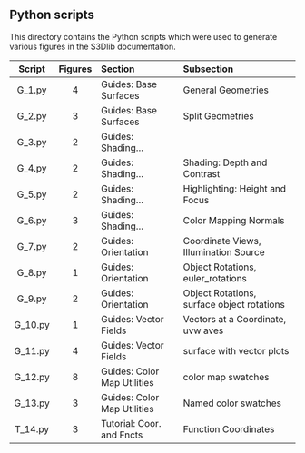 ## Python scripts

This directory contains the Python scripts which were used to 
generate various figures in the S3Dlib documentation.


| Script  | Figures | Section | Subsection |
| :---:   |  :---:  |  :---   | :---       |
| G_1.py  |    4    | Guides: Base Surfaces | General Geometries |
| G_2.py  |    3    | Guides: Base Surfaces | Split Geometries |
| G_3.py  |    2    | Guides: Shading... |  |
| G_4.py  |    2    | Guides: Shading... | Shading: Depth and Contrast |
| G_5.py  |    2    | Guides: Shading... | Highlighting: Height and Focus |
| G_6.py  |    3    | Guides: Shading... | Color Mapping Normals |
| G_7.py  |    2    | Guides: Orientation | Coordinate Views, Illumination Source |
| G_8.py  |    1    | Guides: Orientation | Object Rotations, euler_rotations |
| G_9.py  |    2    | Guides: Orientation | Object Rotations, surface object rotations |
| G_10.py |    1    | Guides: Vector Fields | Vectors at a Coordinate, uvw aves |
| G_11.py |    4    | Guides: Vector Fields | surface with vector plots |
| G_12.py |    8    | Guides: Color Map Utilities | color map swatches |
| G_13.py |    3    | Guides: Color Map Utilities | Named color swatches |
| T_14.py |    3    | Tutorial: Coor. and Fncts | Function Coordinates |

